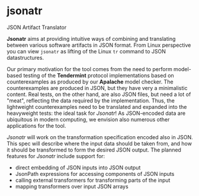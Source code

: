 # jsonatr
JSON Artifact Translator

**Jsonatr** aims at providing intuitive ways of combining and translating between various software artifacts in JSON format. From Linux perspective you can view `jsonatr` as lifting of the Linux `tr` command to JSON datastructures.

Our primary motivation for the tool comes from the need to perform model-based testing of the **Tendermint** protocol implementations based on counterexamples as produced by our **Apalache** model checker. The counterexamples are produced in JSON, but they have very a minimalistic content. Real tests, on the other hand, are also JSON files, but need a lot of "meat", reflecting the data required by the implementation. Thus, the lightweight counterexamples need to be translated and expanded into the heavyweight tests: the ideal task for *Jsonatr*! As JSON-encoded data are ubiquitous in modern computing, we envision also numerous other applications for the tool.

*Jsonatr* will work on the transformation specification encoded also in JSON. This spec will describe where the input data should be taken from, and how it should be transformed to form the desired JSON output. The planned features for *Jsonatr* include support for:

* direct embedding of JSON inputs into JSON output
* JsonPath expressions for accessing components of JSON inputs
* calling external transformers for transforming parts of the input
* mapping transformers over input JSON arrays

